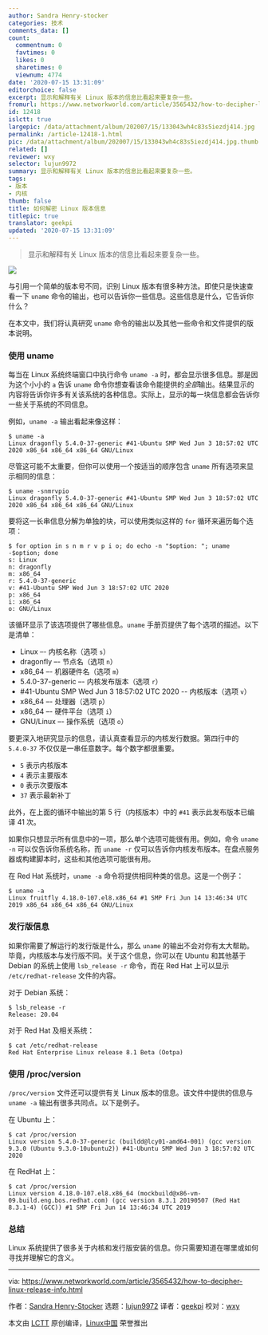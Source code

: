 ```yaml
---
author: Sandra Henry-stocker
categories: 技术
comments_data: []
count:
  commentnum: 0
  favtimes: 0
  likes: 0
  sharetimes: 0
  viewnum: 4774
date: '2020-07-15 13:31:09'
editorchoice: false
excerpt: 显示和解释有关 Linux 版本的信息比看起来要复杂一些。
fromurl: https://www.networkworld.com/article/3565432/how-to-decipher-linux-release-info.html
id: 12418
islctt: true
largepic: /data/attachment/album/202007/15/133043wh4c83s5iezdj414.jpg
permalink: /article-12418-1.html
pic: /data/attachment/album/202007/15/133043wh4c83s5iezdj414.jpg.thumb.jpg
related: []
reviewer: wxy
selector: lujun9972
summary: 显示和解释有关 Linux 版本的信息比看起来要复杂一些。
tags:
- 版本
- 内核
thumb: false
title: 如何解密 Linux 版本信息
titlepic: true
translator: geekpi
updated: '2020-07-15 13:31:09'
---
```



> 
> 显示和解释有关 Linux 版本的信息比看起来要复杂一些。
> 
> 
> 


![](/data/attachment/album/202007/15/133043wh4c83s5iezdj414.jpg)


与引用一个简单的版本号不同，识别 Linux 版本有很多种方法。即使只是快速查看一下 `uname` 命令的输出，也可以告诉你一些信息。这些信息是什么，它告诉你什么？


在本文中，我们将认真研究 `uname` 命令的输出以及其他一些命令和文件提供的版本说明。


### 使用 uname


每当在 Linux 系统终端窗口中执行命令 `uname -a` 时，都会显示很多信息。那是因为这个小小的 `a` 告诉 `uname` 命令你想查看该命令能提供的*全部*输出。结果显示的内容将告诉你许多有关该系统的各种信息。实际上，显示的每一块信息都会告诉你一些关于系统的不同信息。


例如，`uname -a` 输出看起来像这样：



```
$ uname -a
Linux dragonfly 5.4.0-37-generic #41-Ubuntu SMP Wed Jun 3 18:57:02 UTC 2020 x86_64 x86_64 x86_64 GNU/Linux

```

尽管这可能不太重要，但你可以使用一个按适当的顺序包含 `uname` 所有选项来显示相同的信息：



```
$ uname -snmrvpio
Linux dragonfly 5.4.0-37-generic #41-Ubuntu SMP Wed Jun 3 18:57:02 UTC 2020 x86_64 x86_64 x86_64 GNU/Linux

```

要将这一长串信息分解为单独的块，可以使用类似这样的 `for` 循环来遍历每个选项：



```
$ for option in s n m r v p i o; do echo -n "$option: "; uname -$option; done
s: Linux
n: dragonfly
m: x86_64
r: 5.4.0-37-generic
v: #41-Ubuntu SMP Wed Jun 3 18:57:02 UTC 2020
p: x86_64
i: x86_64
o: GNU/Linux

```

该循环显示了该选项提供了哪些信息。`uname` 手册页提供了每个选项的描述。以下是清单：


* Linux –- 内核名称（选项 `s`）
* dragonfly –- 节点名（选项 `n`）
* x86\_64 –- 机器硬件名（选项 `m`）
* 5.4.0-37-generic –- 内核发布版本（选项 `r`）
* #41-Ubuntu SMP Wed Jun 3 18:57:02 UTC 2020 -- 内核版本（选项 `v`）
* x86\_64 –- 处理器（选项 `p`）
* x86\_64 –- 硬件平台（选项 `i`）
* GNU/Linux –- 操作系统（选项 `o`）


要更深入地研究显示的信息，请认真查看显示的内核发行数据。第四行中的 `5.4.0-37` 不仅仅是一串任意数字。每个数字都很重要。


* `5` 表示内核版本
* `4` 表示主要版本
* `0` 表示次要版本
* `37` 表示最新补丁


此外，在上面的循环中输出的第 5 行（内核版本）中的 `#41` 表示此发布版本已编译 41 次。


如果你只想显示所有信息中的一项，那么单个选项可能很有用。例如，命令 `uname -n` 可以仅告诉你系统名称，而 `uname -r` 仅可以告诉你内核发布版本。在盘点服务器或构建脚本时，这些和其他选项可能很有用。


在 Red Hat 系统时，`uname -a` 命令将提供相同种类的信息。这是一个例子：



```
$ uname -a
Linux fruitfly 4.18.0-107.el8.x86_64 #1 SMP Fri Jun 14 13:46:34 UTC 2019 x86_64 x86_64 x86_64 GNU/Linux

```

### 发行版信息


如果你需要了解运行的发行版是什么，那么 `uname` 的输出不会对你有太大帮助。毕竟，内核版本与发行版不同。关于这个信息，你可以在 Ubuntu 和其他基于 Debian 的系统上使用 `lsb_release -r` 命令，而在 Red Hat 上可以显示 `/etc/redhat-release` 文件的内容。


对于 Debian 系统：



```
$ lsb_release -r
Release: 20.04

```

对于 Red Hat 及相关系统：



```
$ cat /etc/redhat-release
Red Hat Enterprise Linux release 8.1 Beta (Ootpa)

```

### 使用 /proc/version


`/proc/version` 文件还可以提供有关 Linux 版本的信息。该文件中提供的信息与 `uname -a` 输出有很多共同点。以下是例子。


在 Ubuntu 上：



```
$ cat /proc/version
Linux version 5.4.0-37-generic (buildd@lcy01-amd64-001) (gcc version 9.3.0 (Ubuntu 9.3.0-10ubuntu2)) #41-Ubuntu SMP Wed Jun 3 18:57:02 UTC 2020

```

在 RedHat 上：



```
$ cat /proc/version
Linux version 4.18.0-107.el8.x86_64 (mockbuild@x86-vm-09.build.eng.bos.redhat.com) (gcc version 8.3.1 20190507 (Red Hat 8.3.1-4) (GCC)) #1 SMP Fri Jun 14 13:46:34 UTC 2019

```

### 总结


Linux 系统提供了很多关于内核和发行版安装的信息。你只需要知道在哪里或如何寻找并理解它的含义。




---


via: <https://www.networkworld.com/article/3565432/how-to-decipher-linux-release-info.html>


作者：[Sandra Henry-Stocker](https://www.networkworld.com/author/Sandra-Henry_Stocker/) 选题：[lujun9972](https://github.com/lujun9972) 译者：[geekpi](https://github.com/geekpi) 校对：[wxy](https://github.com/wxy)


本文由 [LCTT](https://github.com/LCTT/TranslateProject) 原创编译，[Linux中国](https://linux.cn/) 荣誉推出
